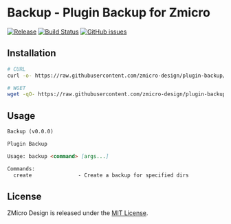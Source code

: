 # Backup - Plugin Backup for Zmicro

[![Release](https://img.shields.io/github/tag/zmicro-design/plugin-backup.svg?label=Release)](https://github.com/zmicro-design/plugin-backup/tags)
[![Build Status](https://github.com/zmicro-design/plugin-backup/actions/workflows/test.yml/badge.svg?branch=master)](https://github.com/zmicro-design/plugin-backup/actions/workflows/test.yml)
[![GitHub issues](https://img.shields.io/github/issues/zmicro-design/plugin-backup.svg)](https://github.com/zmicro-design/plugin-backup/issues)

## Installation

```bash
# CURL
curl -o- https://raw.githubusercontent.com/zmicro-design/plugin-backup/master/install | bash

# WGET
wget -qO- https://raw.githubusercontent.com/zmicro-design/plugin-backup/master/install | bash
```

## Usage

```markdown
Backup (v0.0.0)

Plugin Backup

Usage: backup <command> [args...]

Commands:
  create               - Create a backup for specified dirs
```

## License

ZMicro Design is released under the [MIT License](./LICENSE).
